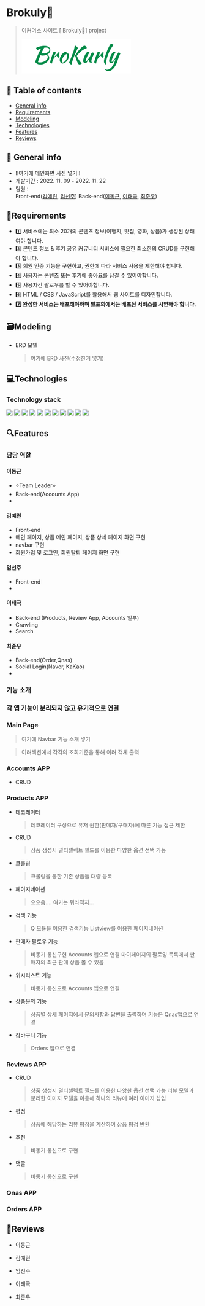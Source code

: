 # Brokuly🥦

> 이커머스 사이트 [ Brokuly🥦] project
> 
> ![logo.png](assets/9d4aadd340d3ad41028ddcbf41a645a7a24fb09a.png)

## 🔖 Table of contents

- [General info](#general-info)
- [Requirements](#requirements)
- [Modeling](#modeling)
- [Technologies](#technologies)
- [Features](#features)
- [Reviews](#reviews)

## 📜 General info

- !!여기에 메인화면 사진 넣기!!
- 개발기간 : 2022. 11. 09 - 2022. 11. 22
- 팀원 :  
  Front-end([김예린](https://github.com/ererink/), [임선주](https://github.com/snnzzoo/))
  Back-end([이동근](https://github.com/qlghwp123), [이태극](https://github.com/uRo3YA), [최준우](<(https://github.com/wnsn8546)>))

## 🧭Requirements

- 1️⃣ 서비스에는 최소 20개의 콘텐츠 정보(여행지, 맛집, 영화, 상품)가 생성된 상태여야 합니다.
- 2️⃣ 콘텐츠 정보 & 후기 공유 커뮤니티 서비스에 필요한 최소한의 CRUD를 구현해야 합니다.
- 3️⃣ 회원 인증 기능을 구현하고, 권한에 따라 서비스 사용을 제한해야 합니다.
- 4️⃣ 사용자는 콘텐츠 또는 후기에 좋아요를 남길 수 있어야합니다.
- 5️⃣ 사용자간 팔로우를 할 수 있어야합니다.
- 6️⃣ HTML / CSS / JavaScript를 활용해서 웹 사이트를 디자인합니다.
- **7️⃣ 완성한 서비스는 배포해야하며 발표회에서는 배포된 서비스를 시연해야 합니다.**

## 🗃️Modeling

- ERD 모델
  
  > 여기에 ERD 사진(수정한거 넣기)

## 💻Technologies

### Technology stack

<img src="https://img.shields.io/badge/github-181717?style=for-the-badge&logo=github&logoColor=white">
<img src="https://img.shields.io/badge/Notion-000000?style=for-the-badge&logo=Notion&logoColor=white">
<img src="https://img.shields.io/badge/Discord-5865F2?style=for-the-badge&logo=Discord&logoColor=white">

<img src="https://img.shields.io/badge/Python-3776AB?style=for-the-badge&logo=Python&logoColor=white">
<img src="https://img.shields.io/badge/Django-092E20?style=for-the-badge&logo=Django&logoColor=white">

<img src="https://img.shields.io/badge/HTML5-E34F26?style=for-the-badge&logo=HTML5&logoColor=white">
<img src="https://img.shields.io/badge/Javascript-F7DF1E?style=for-the-badge&logo=Javascript&logoColor=white">
<img src="https://img.shields.io/badge/CSS3-1572B6?style=for-the-badge&logo=CSS3&logoColor=white">
<img src="https://img.shields.io/badge/Axios-5A29E4?style=for-the-badge&logo=Axios&logoColor=white">

<img src="https://img.shields.io/badge/Selenium-43B02A?style=for-the-badge&logo=Selenium&logoColor=white">
<img src="https://img.shields.io/badge/Amazon AWS-232F3E?style=for-the-badge&logo=Amazon AWS&logoColor=white">

## 🔍Features

### 담당 역할

#### 이동근

- ⭐Team Leader⭐
- Back-end(Accounts App)
- 

#### 김예린

- Front-end
- 메인 페이지, 상품 메인 페이지, 상품 상세 페이지 화면 구현
- navbar 구현
- 회원가입 및 로그인, 회원탈퇴 페이지 화면 구현

#### 임선주

- Front-end
- 

#### 이태극

- Back-end (Products, Review App, Accounts 일부)
- Crawling
- Search

#### 최준우

- Back-end(Order,Qnas)
- Social Login(Naver, KaKao)
- 

### 기능 소개

### 각 앱 기능이 분리되지 않고 유기적으로 연결

### Main Page

> 여기에 Navbar 기능 소개 넣기

> 여러섹션에서 각각의 조회기준을 통해 여러 객체 출력

### Accounts APP

- CRUD
  
  > 

### Products APP

- 데코레이터
  
  > 데코레이터 구성으로 유저 권한(판매자/구매자)에 따른 기능 접근 제한

- CRUD
  
  > 상품 생성시 멀티셀렉트 필드를 이용한 다양한 옵션 선택 가능

- 크롤링
  
  > 크롤링을 통한 기존 상품들 대량 등록

- 페이지네이션
  
  > 으으음.... 여기는 뭐라적지...

- 검색 기능
  
  > Q 모듈을 이용한 검색기능
  > Listview를 이용한 페이지네이션

- 판매자 팔로우 기능
  
  > 비동기 통신구현 Accounts 앱으로 연결
  > 마이페이지의 팔로잉 목록에서 판매자의 최근 판매 상품 볼 수 있음

- 위시리스트 기능
  
  > 비동기 통신으로 Accounts 앱으로 연결

- 상품문의 기능
  
  > 상품별 상세 페이지에서 문의사항과 답변을 출력하며
  > 기능은 Qnas앱으로 연결

- 장바구니 기능
  
  > Orders 앱으로 연결

### Reviews APP

- CRUD
  
  > 상품 생성시 멀티셀렉트 필드를 이용한 다양한 옵션 선택 가능
  > 리뷰 모델과 분리한 이미지 모델을 이용해 하나의 리뷰에 여러 이미지 삽입

- 평점
  
  > 상품에 해당하는 리뷰 평점을 계산하여 상품 평점 반환

- 추천
  
  > 비동기 통신으로 구현

- 댓글
  
  > 비동기 통신으로 구현

### Qnas APP

### Orders APP

## 💬Reviews

- 이동근

- 김예린

- 임선주

- 이태극

- 최준우
